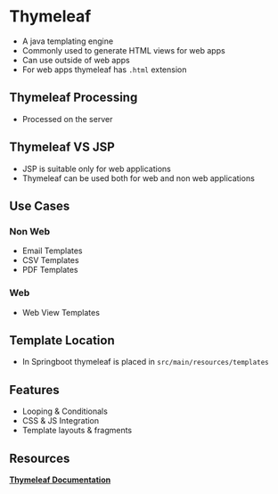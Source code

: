 # Thymeleaf
- A java templating engine
- Commonly used to generate HTML views for web apps
- Can use outside of web apps
- For web apps thymeleaf has `.html` extension

## Thymeleaf Processing
- Processed on the server

## Thymeleaf VS JSP
- JSP is suitable only for web applications
- Thymeleaf can be used both for web and non web applications

## Use Cases
### Non Web
- Email Templates
- CSV Templates
- PDF Templates

### Web
- Web View Templates

## Template Location
- In Springboot thymeleaf is placed in `src/main/resources/templates`

## Features
- Looping & Conditionals
- CSS & JS Integration
- Template layouts & fragments

## Resources
[**Thymeleaf Documentation**](https://thymeleaf.org)